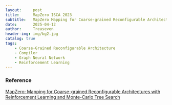 ```yaml
---
layout:     post
title:      MapZero ISCA 2023
subtitle:   MapZero Mapping for Coarse-grained Reconfigurable Architectures with Reinforcement Learning and Monte-Carlo Tree Search
date:       2025-04-12
author:     Treaseven
header-img: img/bg2.jpg
catalog: true
tags:
    - Coarse-Grained Reconfigurable Architecture
    - Compiler
    - Graph Neural Network
    - Reinforcement Learning
---
```








### Reference
[MapZero: Mapping for Coarse-grained Reconfigurable Architectures with Reinforcement Learning and Monte-Carlo Tree Search](https://dl.acm.org/doi/pdf/10.1145/3579371.3589081)

